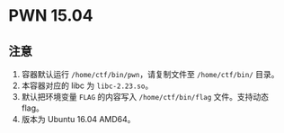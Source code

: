 # PWN 15.04

## 注意

1. 容器默认运行 `/home/ctf/bin/pwn`，请复制文件至 `/home/ctf/bin/` 目录。
2. 本容器对应的 libc 为 `libc-2.23.so`。
3. 默认把环境变量 `FLAG` 的内容写入 `/home/ctf/bin/flag` 文件。支持动态 flag。
4. 版本为 Ubuntu 16.04 AMD64。
